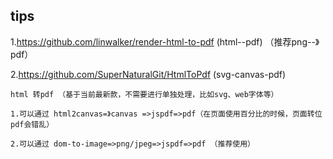 ## tips

1.https://github.com/linwalker/render-html-to-pdf (html--pdf) （推荐png--》pdf）

2.https://github.com/SuperNaturalGit/HtmlToPdf (svg-canvas-pdf)

```
html 转pdf （基于当前最新款，不需要进行单独处理，比如svg、web字体等）

1.可以通过 html2canvas=》canvas =>jspdf=>pdf（在页面使用百分比的时候，页面转位pdf会错乱）

2.可以通过 dom-to-image=>png/jpeg=>jspdf=>pdf （推荐使用）

```

